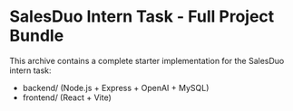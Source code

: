 # SalesDuo Intern Task - Full Project Bundle
This archive contains a complete starter implementation for the SalesDuo intern task:
- backend/ (Node.js + Express + OpenAI + MySQL)
- frontend/ (React + Vite)


